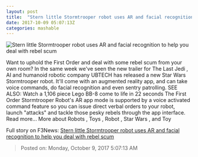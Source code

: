 ```yaml
---
layout: post
title:  "Stern little Stormtrooper robot uses AR and facial recognition to help you deal with rebel scum"
date: 2017-10-09 05:07:13Z
categories: mashable
---
```


![Stern little Stormtrooper robot uses AR and facial recognition to help you deal with rebel scum](https://i.amz.mshcdn.com/IvuWXyrlWZ3MqKuV0oERIAgVMS8=/1200x630/2017%2F10%2F09%2F3d%2F69973ccae00d4979ba8a47ca2f318f5d.119ce.jpg)

Want to uphold the First Order and deal with some rebel scum from your own room? In the same week we've seen the new trailer for The Last Jedi , AI and humanoid robotic company UBTECH has released a new Star Wars Stormtrooper robot. It'll come with an augmented reality app, and can take voice commands, do facial recognition and even sentry patrolling. SEE ALSO: Watch a 1,106 piece Lego BB-8 come to life in 22 seconds The First Order Stormtrooper Robot's AR app mode is supported by a voice activated command feature so you can issue direct verbal orders to your robot, launch "attacks" and tackle those pesky rebels through the app interface. Read more... More about Robots , Toys , Robot , Star Wars , and Toy


Full story on F3News: [Stern little Stormtrooper robot uses AR and facial recognition to help you deal with rebel scum](http://www.f3nws.com/n/pJXErC)

> Posted on: Monday, October 9, 2017 5:07:13 AM
